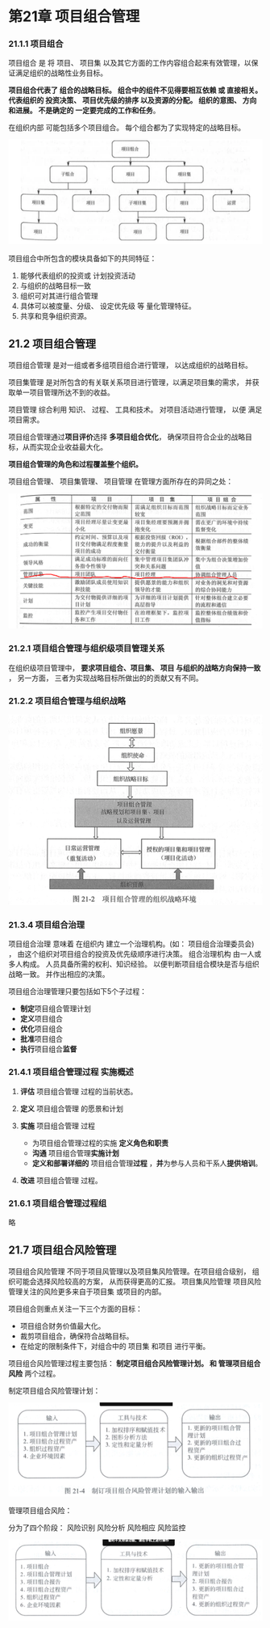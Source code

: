 # 第21章 项目组合管理

### 21.1.1 项目组合

项目组合 是 将 项目、 项目集 以及其它方面的工作内容组合起来有效管理，以保证满足组织的战略性业务目标。

**项目组合代表了 组合的战略目标。   组合中的组件不见得要相互依赖 或 直接相关。  代表组织的 投资决策、 项目优先级的排序 以及资源的分配。 组织的意图、 方向和进展。 不是确定的 一定要完成的工作和任务**。

在组织内部 可能包括多个项目组合。    每个组合都为了实现特定的战略目标。

<img src="asserts/image-20210228194241720.png" alt="image-20210228194241720" style="zoom:67%;" />

项目组合中所包含的模块具备如下的共同特征：

1. 能够代表组织的投资或 计划投资活动
2. 与组织的战略目标一致
3. 组织可对其进行组合管理
4. 具体可以被度量、分级、 设定优先级 等 量化管理特征。
5. 共享和竞争组织资源。

## 21.2 项目组合管理

项目组合管理    是对一组或者多组项目组合进行管理， 以达成组织的战略目标。

项目集管理   是对所包含的有关联关系项目进行管理，以满足项目集的需求， 并获取单一项目管理所达不到的收益。

项目管理  综合利用  知识、 过程、 工具和技术。 对项目活动进行管理， 以便 满足项目需求。

项目组合管理通过**项目评价**选择   **多项目组合优化**， 确保项目符合企业的战略目标，从而实现企业收益最大化。

**项目组合管理的角色和过程覆盖整个组织。**

项目组合管理、 项目集管理、 项目管理 在管理方面所存在的异同之处：

![image-20210228195444112](asserts/image-20210228195444112.png)



### 21.2.1 项目组合管理与组织级项目管理关系

在组织级项目管理中， **要求项目组合、项目集、 项目   与组织的战略方向保持一致** ， 另一方面， 三者为实现战略目标所做出的的贡献又有不同。

### 21.2.2 项目组合管理与组织战略

![image-20210228195146722](asserts/image-20210228195146722.png)



### 21.3.4  项目组合治理

项目组合治理 意味着 在组织内 建立一个治理机构。(如： 项目组合治理委员会) ， 由这个组织对项目组合的投资及优先级顺序进行决策。     组合治理机构 由一人或 多人构成。  人员具备所需的权利、知识经验。 以便判断项目组合模块是否与组织战略一致。 并作出相应的决策。

项目组合治理管理只要包括如下5个子过程：

- **制定**项目组合管理计划
- **定义**项目组合
- **优化**项目组合
- **批准**项目组合
- **执行**项目组合**监督**





### 21.4.1 项目组合管理过程 实施概述

1. **评估** 项目组合管理   过程的当前状态。
2. **定义** 项目组合管理  的愿景和计划
3. **实施** 项目组合管理  过程
   - 为项目组合管理过程的实施  **定义角色和职责**
   - **沟通** 项目组合管理**实施计划**
   - **定义和部署详细的** 项目组合管理**过程** ，**并**为参与人员和干系人**提供培训**。

4. **改进** 项目组合管理  过程。



### 21.6.1  项目组合管理过程组

略

## 21.7 项目组合风险管理

项目组合风险管理 不同于项目风管理以及项目集风险管理。在项目组合级别， 组织可能会选择风险较高的方案， 从而获得更高的汇报。   项目集风险管理  项目风险管理关注的风险更多来自于项目集 或项目的内部。

项目组合则重点关注一下三个方面的目标：

- 项目组合财务价值最大化。
- 裁剪项目组合，确保符合战略目标。
- 在给定的限制条件下，对组合中的 项目集 和项目 进行平衡。

项目组合风险管理过程主要包括： **制定项目组合风险管理计划。 和 管理项目组合风险** 两个过程。



制定项目组合风险管理计划：

![image-20210301102312400](asserts/image-20210301102312400.png)



管理项目组合风险： 

分为了四个阶段： 风险识别  风险分析  风险相应  风险监控

![image-20210301102421779](asserts/image-20210301102421779.png)



























